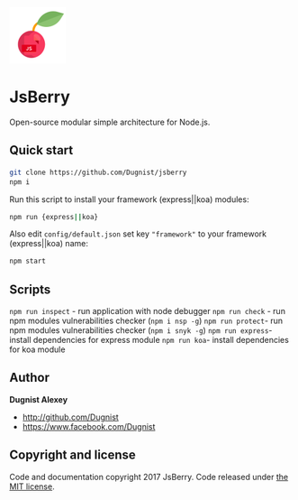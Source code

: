 ![JsBerry logo](public/jsberry.png)

# JsBerry
Open-source modular simple architecture for Node.js.

## Quick start

```bash
git clone https://github.com/Dugnist/jsberry
npm i
```

Run this script to install your framework (express||koa) modules:
```bash
npm run {express||koa}
```

Also edit `config/default.json`
set key `"framework"` to your framework (express||koa) name:

```bash
npm start
```

## Scripts

`npm run inspect` - run application with node debugger
`npm run check` - run npm modules vulnerabilities checker (`npm i nsp -g`)
`npm run protect`- run npm modules vulnerabilities checker (`npm i snyk -g`)
`npm run express`- install dependencies for express module
`npm run koa`- install dependencies for koa module


## Author

**Dugnist Alexey**

- <http://github.com/Dugnist>
- <https://www.facebook.com/Dugnist>



## Copyright and license

Code and documentation copyright 2017 JsBerry. Code released under [the MIT license](LICENSE).
